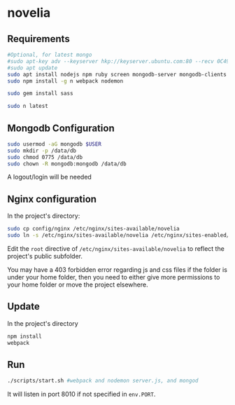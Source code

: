 # novelia

## Requirements

```bash
#Optional, for latest mongo
#sudo apt-key adv --keyserver hkp://keyserver.ubuntu.com:80 --recv 0C49F3730359A14518585931BC711F9BA15703C6
#sudo apt update
sudo apt install nodejs npm ruby screen mongodb-server mongodb-clients -y
sudo npm install -g n webpack nodemon

sudo gem install sass

sudo n latest
```

## Mongodb Configuration

```bash
sudo usermod -aG mongodb $USER
sudo mkdir -p /data/db
sudo chmod 0775 /data/db
sudo chown -R mongodb:mongodb /data/db
```

A logout/login will be needed

## Nginx configuration

In the project's directory:

```bash
sudo cp config/nginx /etc/nginx/sites-available/novelia
sudo ln -s /etc/nginx/sites-available/novelia /etc/nginx/sites-enabled/novelia
```

Edit the `root` directive of `/etc/nginx/sites-available/novelia` to reflect the project's public subfolder.

You may have a 403 forbidden error regarding js and css files if the folder is under your home folder, then you need to either give more permissions to your home folder or move the project elsewhere.

## Update

In the project's directory

```bash
npm install
webpack
```

## Run

```bash
./scripts/start.sh #webpack and nodemon server.js, and mongod
```

It will listen in port 8010 if not specified in `env.PORT`.
